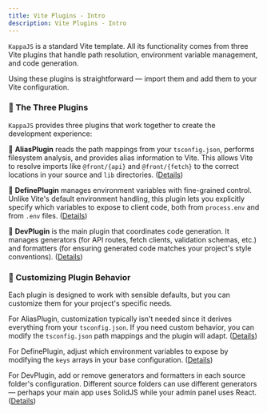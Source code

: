 ```yaml
---
title: Vite Plugins - Intro
description: Vite Plugins - Intro
---
```


`KappaJS` is a standard Vite template.
All its functionality comes from three Vite plugins that handle path resolution,
environment variable management, and code generation.

Using these plugins is straightforward — import them and add them to your Vite configuration.

### 🔌 The Three Plugins

`KappaJS` provides three plugins that work together to create the development experience:

🔹 **AliasPlugin** reads the path mappings from your `tsconfig.json`,
performs filesystem analysis, and provides alias information to Vite.
This allows Vite to resolve imports like `@front/{api}` and `@front/{fetch}`
to the correct locations in your source and `lib` directories.
([Details](/plugins/alias-plugin))

🔹 **DefinePlugin** manages environment variables with fine-grained control.
Unlike Vite's default environment handling,
this plugin lets you explicitly specify which variables to expose to client code,
both from `process.env` and from `.env` files.
([Details](/plugins/define-plugin))

🔹 **DevPlugin** is the main plugin that coordinates code generation.
It manages generators (for API routes, fetch clients, validation schemas, etc.)
and formatters (for ensuring generated code matches your project's style conventions).
([Details](/plugins/dev-plugin))

### 🎨 Customizing Plugin Behavior

Each plugin is designed to work with sensible defaults,
but you can customize them for your project's specific needs.

For AliasPlugin, customization typically isn't needed
since it derives everything from your `tsconfig.json`.
If you need custom behavior, you can modify the `tsconfig.json` path mappings
and the plugin will adapt.
([Details](/plugins/alias-plugin))

For DefinePlugin, adjust which environment variables to expose
by modifying the `keys` arrays in your base configuration.
([Details](/plugins/define-plugin))

For DevPlugin, add or remove generators and formatters
in each source folder's configuration.
Different source folders can use different generators —
perhaps your main app uses SolidJS while your admin panel uses React.
([Details](/plugins/dev-plugin))

